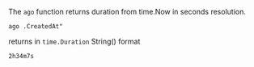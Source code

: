 The `ago` function returns duration from time.Now in seconds resolution.

```
ago .CreatedAt"
```

returns in `time.Duration` String() format

```
2h34m7s
```